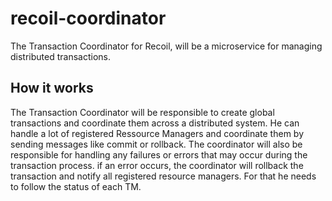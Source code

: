 # recoil-coordinator

The Transaction Coordinator for Recoil, will be a microservice for managing distributed transactions.

## How it works

The Transaction Coordinator will be responsible to create global transactions and coordinate them across a distributed system.
He can handle a lot of registered Ressource Managers and coordinate them by sending messages like commit or rollback. The coordinator will also be responsible for handling any failures or errors that may occur during the transaction process. if an error occurs, the coordinator will rollback the transaction and notify all registered resource managers. For that he needs to follow the status of each TM.
